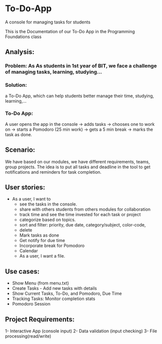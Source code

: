 # To-Do-App
A console for managing tasks for students

This is the Documentation of our To-Do App in the Programming Foundations class

## Analysis:

### Problem: As As students in 1st year of BIT, we face a challenge of managing tasks, learning, studying... 

### Solution:
a To-Do App, which can help students better manage their time, studying, learning,...  

### To-Do App: 
A user opens the app in the console → adds tasks → chooses one to work on → starts a Pomodoro (25 min work) → gets a 5 min break → marks the task as done. 

## Scenario: 

We have based on our modules, we have different requirements, teams, group projects. The idea is to put all tasks and deadline in  the tool to get notifications and reminders for task completion.

## User stories: 

- As a user, I want to
  - see the tasks in the console. 
  - share with others students from others modules for collaboration 
  - track time and see the time invested for each task or project 
  - categorize based on topics. 
  - sort and filter: priority, due date, category/subject, color-code, 
  - delete 
  - Mark tasks as done 
  - Get notify for due time 
  - Incorporate break for Pomodoro 
  - Calendar   
  - As a user, I want a file. 
  
## Use cases: 
  - Show Menu (from menu.txt) 
  - Create Tasks - Add new tasks with details
  - Show Current Tasks, To-Do, and Pomodoro, Due Time 
  - Tracking Tasks: Monitor completion stats
  - Pomodoro Session

## Project Requirements: 

1- Interactive App (console input)
2- Data validation (input checking) 
3- File processing(read/write)